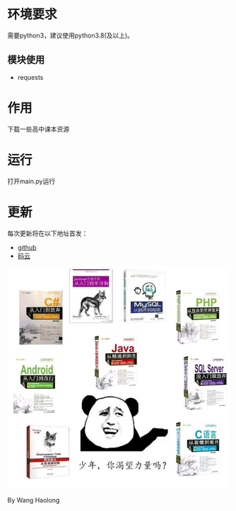 # 环境要求
需要python3，建议使用python3.8(及以上)。
## 模块使用
- requests
# 作用
下载一些高中课本资源
# 运行
打开main.py运行
# 更新
每次更新将在以下地址首发：
- [github](https://github.com/Wang-Haolong/Preservation_of_teaching_materials)
- [码云](https://gitee.com/wang_hao_long/Preservation_of_teaching_materials)

![](common_files/你渴望力量吗.jpg)

By Wang Haolong